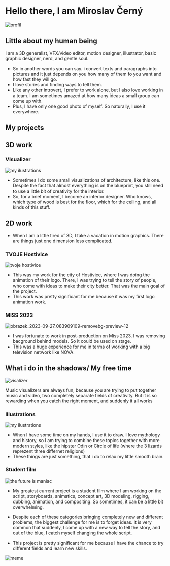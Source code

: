 # Hello there, I am Miroslav Černý
![profil](https://github.com/MirekCernyIV/english-for-designers1/assets/149397901/ef27686d-1dcd-4873-804b-9c1e3cfcea10)

## Little about my human being

I am a 3D generalist, VFX/video editor, motion designer, illustrator, basic graphic designer, nerd, and gentle soul.
- So in another words you can say. i convert texts and paragraphs into pictures and it just depends on you how many of them fo you want and how fast they will go.
- I love stories and finding ways to tell them.
- Like any other introvert, I prefer to work alone, but I also love working in a team. I am sometimes amazed at how many ideas a small group can come up with.
- Plus, I have only one good photo of myself. So naturally, I use it everywhere.


## My projects 

## 3D work
### VIsualizer

![my ilustrations](https://github.com/MirekCernyIV/english-for-designers1/assets/149397901/c568ce05-da21-4e2b-9bd7-493da7c510cc)


- Sometimes I do some small visualizations of architecture, like this one. Despite the fact that almost everything is on the blueprint, you still need to use a little bit of creativity for the interior.
- So, for a brief moment, I become an interior designer. Who knows, which type of wood is best for the floor, which for the ceiling, and all kinds of this stuff.


## 2D work
- When I am a little tired of 3D, I take a vacation in motion graphics. There are things just one dimension less complicated.
### TVOJE Hostivice
![tvoje hostivice](https://github.com/MirekCernyIV/english-for-designers1/assets/149397901/14a2f8ea-48dd-4a5a-b9e6-dd0a1db2c525)


- This was my work for the city of Hostivice, where I was doing the animation of their logo. There, I was trying to tell the story of people, who come with ideas to make their city better. That was the main goal of the project.
- This work was pretty significant for me because it was my first logo animation work.

### MISS 2023
![obrazek_2023-09-27_083909109-removebg-preview-12](https://github.com/MirekCernyIV/english-for-designers1/assets/149397901/1e69812c-85a9-45b9-8f35-a9872d8c6ffa)
- I was fortunate to work in post-production on Miss 2023. I was removing bacground behind models. So it could be used on stage.
- This was a huge experience for me in terms of working with a big television network like NOVA.
## What i do in the shadows/ My free time 

![visalizer](https://github.com/MirekCernyIV/english-for-designers1/assets/149397901/6d6e86de-68cb-4bbe-805c-3ba7625753aa)



Music visualizers are always fun, because you are trying to put together music and video, two completely separate fields of creativity. But it is so rewarding when you catch the right moment, and suddenly it all works


### Illustrations
![my ilustrations](https://github.com/MirekCernyIV/english-for-designers1/assets/149397901/c9220056-12cb-4b5d-ba20-a9c797fb01e9)



- When I have some time on my hands, I use it to draw. I love mythology and history, so I am trying to combine these topics together with more modern styles, like the hipster Odin or Circle of life (where the 3 lizards reprezent three differnet religions) 
- These things are just something, that i do to relax my little smooth brain. 
### Student film

![the future is maniac](https://github.com/MirekCernyIV/english-for-designers1/assets/149397901/a3c1d36a-88dd-46f6-a7a1-3218ece7a84b)




- My greatest current project is a student film where I am working on the script, storyboards, animatics, concept art, 3D modeling, rigging, dubbing, animation, and compositing.  So sometimes, it can be a little bit overwhelming.

- Despite each of these categories bringing completely new and different problems, the biggest challenge for me is to forget ideas. It is very common that suddenly, I come up with a new way to tell the story, and out of the blue, I catch myself changing the whole script.

- This project is pretty significant for me because I have the chance to try different fields and learn new skills. 

![meme](https://github.com/MirekCernyIV/english-for-designers1/assets/149397901/34c0ec31-10f1-4c86-b3ca-d82e1ad0bac0)



